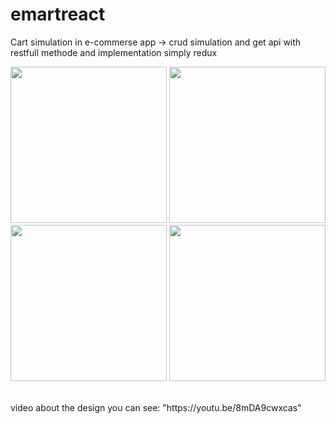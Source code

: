 # emartreact
Cart simulation in e-commerse app -> crud simulation and get api with restfull methode and implementation simply redux 

<img src="https://img.youtube.com/vi/8mDA9cwxcas/0.jpg" width="250" height="250"> <img src="https://img.youtube.com/vi/8mDA9cwxcas/1.jpg" width="250" height="250"> <img src="https://img.youtube.com/vi/8mDA9cwxcas/3.jpg" width="250" height="250"> <img src="https://img.youtube.com/vi/8mDA9cwxcas/2.jpg" width="250" height="250"> 

<br>
video about the design you can see: "https://youtu.be/8mDA9cwxcas"
